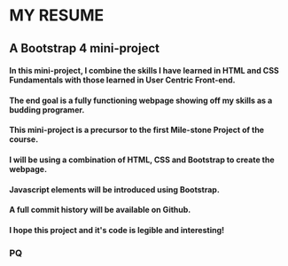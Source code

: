 # MY RESUME

## A Bootstrap 4 mini-project

#### In this mini-project, I combine the skills I have learned in HTML and CSS Fundamentals with those learned in User Centric Front-end.
#### The end goal is a fully functioning webpage showing off my skills as a budding programer.
#### This mini-project is a precursor to the first Mile-stone Project of the course.

#### I will be using a combination of HTML, CSS and Bootstrap to create the webpage.
#### Javascript elements will be introduced using Bootstrap.
#### A full commit history will be available on Github.

#### I hope this project and it's code is legible and interesting!

### PQ
